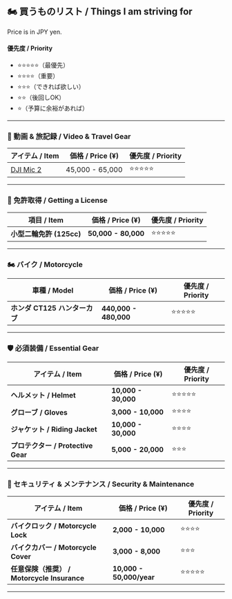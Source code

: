 ## 🏍 買うものリスト / Things I am striving for

Price is in JPY yen.

#### 優先度 / Priority
- ⭐⭐⭐⭐⭐（最優先）
- ⭐⭐⭐⭐（重要）
- ⭐⭐⭐（できれば欲しい）
- ⭐⭐（後回しOK）
- ⭐（予算に余裕があれば）

---

### **🎤 動画 & 旅記録 / Video & Travel Gear**
| アイテム / Item  | 価格 / Price (¥) | 優先度 / Priority |
|----------------|---------------|--------------|
| [DJI Mic 2][DJI_Mic_2] | 45,000 - 65,000 | ⭐⭐⭐⭐⭐ |

---

### **🚦 免許取得 / Getting a License**
| 項目 / Item        | 価格 / Price (¥) | 優先度 / Priority |
|-------------------|------------------|--------------|
| **小型二輪免許 (125cc)** | **50,000 - 80,000** | ⭐⭐⭐⭐⭐ |

---

### **🏍 バイク / Motorcycle**
| 車種 / Model        | 価格 / Price (¥) | 優先度 / Priority |
|-------------------|------------------|--------------|
| **ホンダ CT125 ハンターカブ** | **440,000 - 480,000** | ⭐⭐⭐⭐⭐ |

---

### **🛡️ 必須装備 / Essential Gear**
| アイテム / Item  | 価格 / Price (¥) | 優先度 / Priority |
|----------------|---------------|--------------|
| **ヘルメット / Helmet** | **10,000 - 30,000** | ⭐⭐⭐⭐⭐ |
| **グローブ / Gloves** | **3,000 - 10,000** | ⭐⭐⭐⭐ |
| **ジャケット / Riding Jacket** | **10,000 - 30,000** | ⭐⭐⭐⭐ |
| **プロテクター / Protective Gear** | **5,000 - 20,000** | ⭐⭐⭐ |

---

### **🔐 セキュリティ & メンテナンス / Security & Maintenance**
| アイテム / Item | 価格 / Price (¥) | 優先度 / Priority |
|----------------|---------------|--------------|
| **バイクロック / Motorcycle Lock** | **2,000 - 10,000** | ⭐⭐⭐⭐ |
| **バイクカバー / Motorcycle Cover** | **3,000 - 8,000** | ⭐⭐⭐ |
| **任意保険（推奨） / Motorcycle Insurance** | **10,000 - 50,000/year** | ⭐⭐⭐⭐⭐ |

---

[DJI_Mic_2]: https://www.amazon.co.jp/dp/B0CFZX734J/?coliid=I3Q8SY80QZGBVD&colid=2NQW6V853UHL6&ref_=list_c_wl_lv_ov_lig_dp_it&th=1